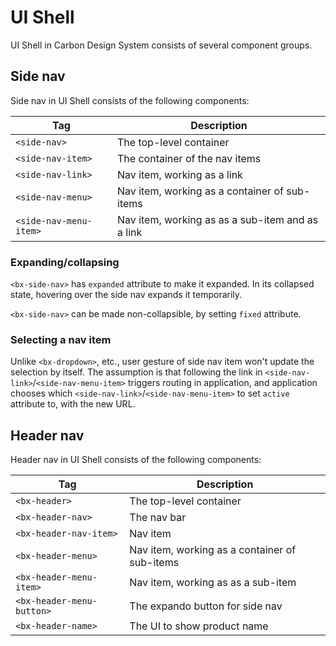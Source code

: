# UI Shell

UI Shell in Carbon Design System consists of several component groups.

## Side nav

Side nav in UI Shell consists of the following components:

| Tag                    | Description                                      |
| ---------------------- | ------------------------------------------------ |
| `<side-nav>`           | The top-level container                          |
| `<side-nav-item>`      | The container of the nav items                   |
| `<side-nav-link>`      | Nav item, working as a link                      |
| `<side-nav-menu>`      | Nav item, working as a container of sub-items    |
| `<side-nav-menu-item>` | Nav item, working as as a sub-item and as a link |

### Expanding/collapsing

`<bx-side-nav>` has `expanded` attribute to make it expanded. In its collapsed state, hovering over the side nav expands it temporarily.

`<bx-side-nav>` can be made non-collapsible, by setting `fixed` attribute.

### Selecting a nav item

Unlike `<bx-dropdown>`, etc., user gesture of side nav item won't update the selection by itself. The assumption is that following the link in `<side-nav-link>`/`<side-nav-menu-item>` triggers routing in application, and application chooses which `<side-nav-link>`/`<side-nav-menu-item>` to set `active` attribute to, with the new URL.

## Header nav

Header nav in UI Shell consists of the following components:

| Tag                       | Description                                   |
| ------------------------- | --------------------------------------------- |
| `<bx-header>`             | The top-level container                       |
| `<bx-header-nav>`         | The nav bar                                   |
| `<bx-header-nav-item>`    | Nav item                                      |
| `<bx-header-menu>`        | Nav item, working as a container of sub-items |
| `<bx-header-menu-item>`   | Nav item, working as as a sub-item            |
| `<bx-header-menu-button>` | The expando button for side nav               |
| `<bx-header-name>`        | The UI to show product name                   |
